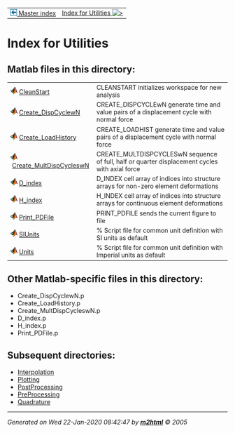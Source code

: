 <!DOCTYPE HTML PUBLIC "-//W3C//DTD HTML 4.01 Transitional//EN"
                "http://www.w3.org/TR/REC-html40/loose.dtd">
<html>
<body>
<a name="_top"></a>
<table width="100%"><tr><td align="left"><a href="../FEDEASLab.html"><img alt="<" border="0" src="../left.png">&nbsp;Master index</a></td>
<td align="right"><a href="FEDEASLab.html">Index for Utilities&nbsp;<img alt=">" border="0" src="../right.png"></a></td></tr></table>

<h1>Index for Utilities</h1>

<h2>Matlab files in this directory:</h2>
<table>
<tr><td><img src="../matlabicon.gif" alt="" border="">&nbsp;<a href="CleanStart.html">CleanStart</a></td><td>CLEANSTART initializes workspace for new analysis </td></tr><tr><td><img src="../matlabicon.gif" alt="" border="">&nbsp;<a href="Create_DispCyclewN.html">Create_DispCyclewN</a></td><td>CREATE_DISPCYCLEwN generate time and value pairs of a displacement cycle with normal force </td></tr><tr><td><img src="../matlabicon.gif" alt="" border="">&nbsp;<a href="Create_LoadHistory.html">Create_LoadHistory</a></td><td>CREATE_LOADHIST generate time and value pairs of a displacement cycle with normal force </td></tr><tr><td><img src="../matlabicon.gif" alt="" border="">&nbsp;<a href="Create_MultDispCycleswN.html">Create_MultDispCycleswN</a></td><td>CREATE_MULTDISPCYCLESwN sequence of full, half or quarter displacement cycles with axial force </td></tr><tr><td><img src="../matlabicon.gif" alt="" border="">&nbsp;<a href="D_index.html">D_index</a></td><td>D_INDEX cell array of indices into structure arrays for non-zero element deformations </td></tr><tr><td><img src="../matlabicon.gif" alt="" border="">&nbsp;<a href="H_index.html">H_index</a></td><td>H_INDEX cell array of indices into structure arrays for continuous element deformations </td></tr><tr><td><img src="../matlabicon.gif" alt="" border="">&nbsp;<a href="Print_PDFile.html">Print_PDFile</a></td><td>PRINT_PDFILE sends the current figure to file </td></tr><tr><td><img src="../matlabicon.gif" alt="" border="">&nbsp;<a href="SIUnits.html">SIUnits</a></td><td>% Script file for common unit definition with SI units as default </td></tr><tr><td><img src="../matlabicon.gif" alt="" border="">&nbsp;<a href="Units.html">Units</a></td><td>% Script file for common unit definition with Imperial units as default </td></tr></table>

<h2>Other Matlab-specific files in this directory:</h2>
<ul style="list-style-image:url(../matlabicon.gif)">
<li>Create_DispCyclewN.p</li><li>Create_LoadHistory.p</li><li>Create_MultDispCycleswN.p</li><li>D_index.p</li><li>H_index.p</li><li>Print_PDFile.p</li></ul>
<h2>Subsequent directories:</h2>
<ul style="list-style-image:url(../matlabicon.gif)">
<li><a href="Interpolation/FEDEASLab.html">Interpolation</a></li><li><a href="Plotting/FEDEASLab.html">Plotting</a></li><li><a href="PostProcessing/FEDEASLab.html">PostProcessing</a></li><li><a href="PreProcessing/FEDEASLab.html">PreProcessing</a></li><li><a href="Quadrature/FEDEASLab.html">Quadrature</a></li></ul>

<hr><address>Generated on Wed 22-Jan-2020 08:42:47 by <strong><a href="http://www.artefact.tk/software/matlab/m2html/" title="Matlab Documentation in HTML">m2html</a></strong> &copy; 2005</address>
</body>
</html>